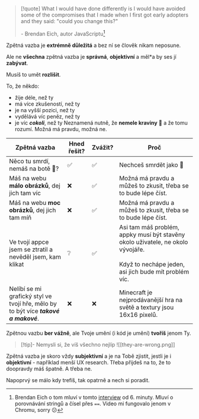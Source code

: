 > [!quote]
> What I would have done differently is I would have avoided some of the compromises that I made when I first got early adopters and they said: "could you change this?"
> 
> \- Brendan Eich, autor JavaScriptu[^1]

Zpětná vazba je **extrémně důležitá** a bez ní se člověk nikam neposune. 

Ale ne **všechna** zpětná vazba je **správná**, **objektivní** a měl\*a by ses jí **zabývat**. 

Musíš to umět **rozlišit**.

To, že někdo:
- žije déle, než ty
- má více zkušeností, než ty
- je na vyšší pozici, než ty
- vydělává víc peněz, než ty
- je víc ***cokoli***, než ty
Neznamená nutně, že **nemele kraviny** 🐄 a že tomu rozumí. Možná má pravdu, možná ne.

| **Zpětná vazba**                                                                    | Hned řešit? | Zvážit? | **Proč**                                                                                                                                      |
| ----------------------------------------------------------------------------------- | ----------- | ------- | --------------------------------------------------------------------------------------------------------------------------------------------- |
| Něco tu smrdí, nemáš na botě 💩?                                                    | ✅           | ✅       | Nechceš smrdět jako 💩                                                                                                                        |
| Máš na webu **málo obrázků**, dej jich tam víc                                      | ❌           | ✅       | Možná má pravdu a můžeš to zkusit, třeba se to bude lépe číst.                                                                                |
| Máš na webu **moc obrázků**, dej jich tam míň                                       | ❌           | ✅       | Možná má pravdu a můžeš to zkusit, třeba se to bude lépe číst.                                                                                |
| Ve tvojí appce jsem se ztratil a nevěděl jsem, kam klikat                           | ❔           | ✅       | Asi tam máš problém, appky musí být stavěny okolo uživatele, ne okolo vývojáře. <br><br>Když to nechápe jeden, asi jich bude mít problém víc. |
| Nelíbí se mi grafický styl ve tvojí hře, mělo by to být více ***takové a makové***. | ❌           | ❌       | Minecraft je nejprodávanější hra na světě a textury jsou 16x16 pixelů.                                                                        |
Zpětnou vazbu **ber vážně**, ale Tvoje umění (i kód je umění) **tvoříš** jenom Ty.

>[!tip]- Nemysli si, že víš všechno nejlíp
>![[they-are-wrong.png]]

Zpětná vazba je skoro vždy **subjektivní** a je na Tobě zjistit, jestli je i **objektivní** - například menší UX research. Třeba přijdeš na to, že to doopravdy máš špatně. A třeba ne. 

Napoprvý se málo kdy trefíš, tak opatrně a nech si poradit.

[^1]: Brendan Eich o tom mluví v tomto [interview](https://www.infoworld.com/article/2256143/interview-brendan-eich-on-javascripts-blessing-and-curse.html) od 6. minuty. Mluví o porovnávání stringů a čísel přes `==`. Video mi fungovalo jenom v Chromu, sorry 😕
